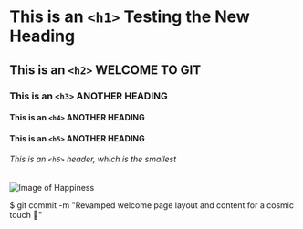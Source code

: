 # This is an `<h1>` Testing the New Heading

## This is an `<h2>` WELCOME TO GIT

### This is an `<h3>` ANOTHER HEADING

#### This is an `<h4>` ANOTHER HEADING

#### This is an `<h5>` ANOTHER HEADING

###### This is an `<h6>` header, which is the smallest

![Image of Happiness](https://octodex.github.com/images/hula_loop_octodex03.gif)


 
$ git commit -m "Revamped welcome page layout and content for a cosmic touch 🚀"





